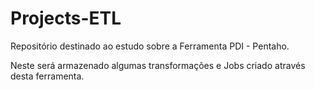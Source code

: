 # Projects-ETL

Repositório destinado ao estudo sobre a Ferramenta PDI - Pentaho.

Neste será armazenado algumas transformações e Jobs criado através desta ferramenta.
